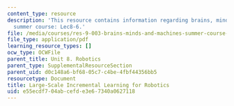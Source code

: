 ```yaml
---
content_type: resource
description: 'This resource contains information regarding brains, minds and machines
  summer course: Lec8-6.'
file: /media/courses/res-9-003-brains-minds-and-machines-summer-course-summer-2015/e55ecdf704abcefde3e67340a0627118_MITRES_9_003SUM15_Lec8-6.pdf
file_type: application/pdf
learning_resource_types: []
ocw_type: OCWFile
parent_title: Unit 8. Robotics
parent_type: SupplementalResourceSection
parent_uid: d0c148a6-bf68-05c7-c4be-4fbf44356bb5
resourcetype: Document
title: Large-Scale Incremental Learning for Robotics
uid: e55ecdf7-04ab-cefd-e3e6-7340a0627118
---
```

